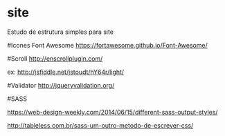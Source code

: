 # site
Estudo de estrutura simples para site

#Icones Font Awesome
https://fortawesome.github.io/Font-Awesome/

#Scroll
http://enscrollplugin.com/

ex: http://jsfiddle.net/jstoudt/hY64r/light/

#Validator
http://jqueryvalidation.org/

#SASS

https://web-design-weekly.com/2014/06/15/different-sass-output-styles/

http://tableless.com.br/sass-um-outro-metodo-de-escrever-css/

